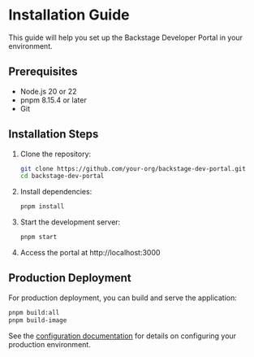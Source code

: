 # Installation Guide

This guide will help you set up the Backstage Developer Portal in your environment.

## Prerequisites

- Node.js 20 or 22
- pnpm 8.15.4 or later
- Git

## Installation Steps

1. Clone the repository:
   ```bash
   git clone https://github.com/your-org/backstage-dev-portal.git
   cd backstage-dev-portal
   ```

2. Install dependencies:
   ```bash
   pnpm install
   ```

3. Start the development server:
   ```bash
   pnpm start
   ```

4. Access the portal at http://localhost:3000

## Production Deployment

For production deployment, you can build and serve the application:

```bash
pnpm build:all
pnpm build-image
```

See the [configuration documentation](configuration.md) for details on configuring your production environment.
